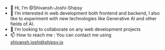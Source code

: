 - 👋 Hi, I’m @Shivansh-Joshi-Shipsy
- 👀 I’m interested in web development both frontend and backend, I also like to experiment with new technologies like Generative AI and other fields of AI.
- 💞️ I’m looking to collaborate on any web development projects
- 📫 How to reach me : You can contact me using shivansh.joshi@shipsy.io

<!---
Shivansh-Joshi-Shipsy/Shivansh-Joshi-Shipsy is a ✨ special ✨ repository because its `README.md` (this file) appears on your GitHub profile.
You can click the Preview link to take a look at your changes.
--->
